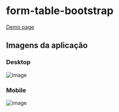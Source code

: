 # form-table-bootstrap

[Demo page](https://marcelo-growdev.github.io/form-table-bootstrap/src/index.html)

## Imagens da aplicação

### Desktop

![image](https://github.com/marcelo-growdev/form-table-bootstrap/blob/main/src/images/screenshot-desktop.png)

### Mobile

![image](https://github.com/marcelo-growdev/form-table-bootstrap/blob/main/src/images/screenshot-mobile.png)
